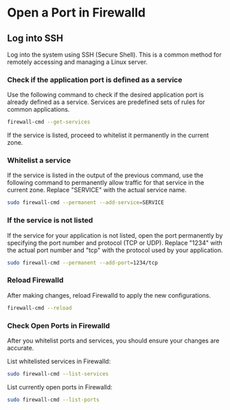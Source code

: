 # Open a Port in Firewalld

## Log into SSH

Log into the system using SSH (Secure Shell). This is a common method for remotely accessing and managing a Linux server.

### Check if the application port is defined as a service

Use the following command to check if the desired application port is already defined as a service. Services are predefined sets of rules for common applications.

```bash
firewall-cmd --get-services
```

If the service is listed, proceed to whitelist it permanently in the current zone.

### Whitelist a service

If the service is listed in the output of the previous command, use the following command to permanently allow traffic for that service in the current zone. Replace "SERVICE" with the actual service name.

```bash
sudo firewall-cmd --permanent --add-service=SERVICE
```

### If the service is not listed

If the service for your application is not listed, open the port permanently by specifying the port number and protocol (TCP or UDP). Replace "1234" with the actual port number and "tcp" with the protocol used by your application.

```bash
sudo firewall-cmd --permanent --add-port=1234/tcp
```

### Reload Firewalld

After making changes, reload Firewalld to apply the new configurations.

```bash
firewall-cmd --reload
```

### Check Open Ports in Firewalld

After you whitelist ports and services, you should ensure your changes are accurate.

List whitelisted services in Firewalld:

```bash
sudo firewall-cmd --list-services
```

List currently open ports in Firewalld:

```bash
sudo firewall-cmd --list-ports
```
